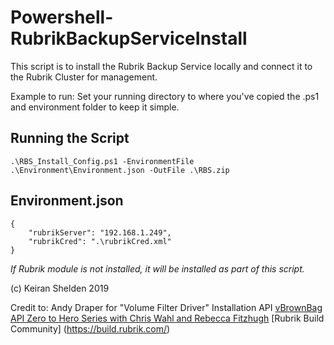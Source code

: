 # Powershell-RubrikBackupServiceInstall

This script is to install the Rubrik Backup Service locally and connect it to the Rubrik Cluster for management. 

Example to run:  Set your running directory to where you've copied the .ps1 and environment folder to keep it simple. 

## Running the Script

```.\RBS_Install_Config.ps1 -EnvironmentFile .\Environment\Environment.json -OutFile .\RBS.zip``` 

## Environment.json
```
{
    "rubrikServer": "192.168.1.249",
    "rubrikCred": ".\rubrikCred.xml"
}
```


*If Rubrik module is not installed, it will be installed as part of this script.* 



(c) Keiran Shelden 2019

Credit to: 
Andy Draper for "Volume Filter Driver" Installation API
[vBrownBag API Zero to Hero Series with Chris Wahl and Rebecca Fitzhugh](https://vbrownbag.com/vbrownbag-technology-series/api-zero-to-hero/)
[Rubrik Build Community] (https://build.rubrik.com/)
